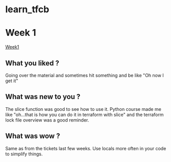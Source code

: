 # learn_tfcb



# Week 1
[Week1](week1/README.md)

## What you liked ?
Going over the material and sometimes hit something and be like "Oh now I get it"

## What was new to you ?
The slice function was good to see how to use it. Python course made me like "oh...that is how you can do it in terraform with slice" and the terraform lock file overview was a good reminder.

## What was wow ?
Same as from the tickets last few weeks. Use locals more often in your code to simplify things. 